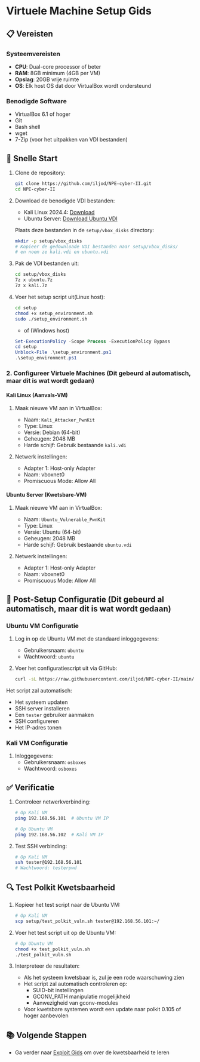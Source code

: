 # Virtuele Machine Setup Gids

## 📋 Vereisten

### Systeemvereisten

- **CPU**: Dual-core processor of beter
- **RAM**: 8GB minimum (4GB per VM)
- **Opslag**: 20GB vrije ruimte
- **OS**: Elk host OS dat door VirtualBox wordt ondersteund

### Benodigde Software

- VirtualBox 6.1 of hoger
- Git
- Bash shell
- wget
- 7-Zip (voor het uitpakken van VDI bestanden)

## 🚀 Snelle Start

1. Clone de repository:

   ```bash
   git clone https://github.com/iljod/NPE-cyber-II.git
   cd NPE-cyber-II
   ```

2. Download de benodigde VDI bestanden:

   - Kali Linux 2024.4: [Download](https://www.kali.org/get-kali/#kali-virtual-machines)
   - Ubuntu Server: [Download Ubuntu VDI](https://www.linuxvmimages.com/images/ubuntu-1804/)

   Plaats deze bestanden in de `setup/vbox_disks` directory:

   ```bash
   mkdir -p setup/vbox_disks
   # Kopieer de gedownloade VDI bestanden naar setup/vbox_disks/
   # en noem ze kali.vdi en ubuntu.vdi
   ```

3. Pak de VDI bestanden uit:

   ```bash
   cd setup/vbox_disks
   7z x ubuntu.7z
   7z x kali.7z
   ```

4. Voer het setup script uit(Linux host):
   ```bash
   cd setup
   chmod +x setup_environment.sh
   sudo ./setup_environment.sh
   ```
   - of (Windows host)
   ```powershell
   Set-ExecutionPolicy -Scope Process -ExecutionPolicy Bypass
   cd setup
   Unblock-File .\setup_environment.ps1
   .\setup_environment.ps1
   ```

### 2. Configureer Virtuele Machines (Dit gebeurd al automatisch, maar dit is wat wordt gedaan)

#### Kali Linux (Aanvals-VM)

1. Maak nieuwe VM aan in VirtualBox:

   - Naam: `Kali_Attacker_PwnKit`
   - Type: Linux
   - Versie: Debian (64-bit)
   - Geheugen: 2048 MB
   - Harde schijf: Gebruik bestaande `kali.vdi`

2. Netwerk instellingen:
   - Adapter 1: Host-only Adapter
   - Naam: vboxnet0
   - Promiscuous Mode: Allow All

#### Ubuntu Server (Kwetsbare-VM)

1. Maak nieuwe VM aan in VirtualBox:

   - Naam: `Ubuntu_Vulnerable_PwnKit`
   - Type: Linux
   - Versie: Ubuntu (64-bit)
   - Geheugen: 2048 MB
   - Harde schijf: Gebruik bestaande `ubuntu.vdi`

2. Netwerk instellingen:
   - Adapter 1: Host-only Adapter
   - Naam: vboxnet0
   - Promiscuous Mode: Allow All

## 🔧 Post-Setup Configuratie (Dit gebeurd al automatisch, maar dit is wat wordt gedaan)

### Ubuntu VM Configuratie

1. Log in op de Ubuntu VM met de standaard inloggegevens:

   - Gebruikersnaam: `ubuntu`
   - Wachtwoord: `ubuntu`

2. Voer het configuratiescript uit via GitHub:
   ```bash
   curl -sL https://raw.githubusercontent.com/iljod/NPE-cyber-II/main/setup/configure_ubuntu_vm.sh | sudo bash
   ```

Het script zal automatisch:

- Het systeem updaten
- SSH server installeren
- Een `tester` gebruiker aanmaken
- SSH configureren
- Het IP-adres tonen

### Kali VM Configuratie

1. Inloggegevens:
   - Gebruikersnaam: `osboxes`
   - Wachtwoord: `osboxes`

## ✅ Verificatie

1. Controleer netwerkverbinding:

   ```bash
   # Op Kali VM
   ping 192.168.56.101  # Ubuntu VM IP

   # Op Ubuntu VM
   ping 192.168.56.102  # Kali VM IP
   ```

2. Test SSH verbinding:
   ```bash
   # Op Kali VM
   ssh tester@192.168.56.101
   # Wachtwoord: testerpwd
   ```

## 🔍 Test Polkit Kwetsbaarheid

1. Kopieer het test script naar de Ubuntu VM:

   ```bash
   # Op Kali VM
   scp setup/test_polkit_vuln.sh tester@192.168.56.101:~/
   ```

2. Voer het test script uit op de Ubuntu VM:

   ```bash
   # Op Ubuntu VM
   chmod +x test_polkit_vuln.sh
   ./test_polkit_vuln.sh
   ```

3. Interpreteer de resultaten:
   - Als het systeem kwetsbaar is, zul je een rode waarschuwing zien
   - Het script zal automatisch controleren op:
     - SUID-bit instellingen
     - GCONV_PATH manipulatie mogelijkheid
     - Aanwezigheid van gconv-modules
   - Voor kwetsbare systemen wordt een update naar polkit 0.105 of hoger aanbevolen

## 📚 Volgende Stappen

- Ga verder naar [Exploit Gids](exploitguide.md) om over de kwetsbaarheid te leren

